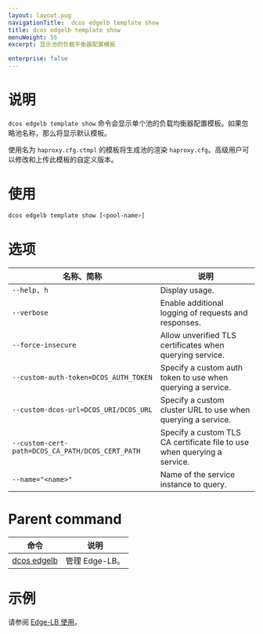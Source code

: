 ```yaml
---
layout: layout.pug
navigationTitle:  dcos edgelb template show
title: dcos edgelb template show
menuWeight: 55
excerpt: 显示池的负载平衡器配置模板

enterprise: false
---
```



# 说明
`dcos edgelb template show` 命令会显示单个池的负载均衡器配置模板。如果忽略池名称，那么将显示默认模板。

使用名为 `haproxy.cfg.ctmpl` 的模板将生成池的渲染 `haproxy.cfg`。高级用户可以修改和上传此模板的自定义版本。

# 使用

```bash
dcos edgelb template show [<pool-name>]
```

# 选项

| 名称、简称 | 说明 |
|---------|-------------|
| `--help, h`   | Display usage. |
| `--verbose`   | Enable additional logging of requests and responses. |
| `--force-insecure`   | Allow unverified TLS certificates when querying service. |
| `--custom-auth-token=DCOS_AUTH_TOKEN`   | Specify a custom auth token to use when querying a service. |
| `--custom-dcos-url=DCOS_URI/DCOS_URL`   | Specify a custom cluster URL to use when querying a service. |
| `--custom-cert-path=DCOS_CA_PATH/DCOS_CERT_PATH`   | Specify a custom TLS CA certificate file to use when querying a service. |
| `--name="<name>"`   | Name of the service instance to query. |

# Parent command

| 命令 | 说明 |
|---------|-------------|
| [dcos edgelb](/cn/services/edge-lb/1.1/cli-reference) | 管理 Edge-LB。 |

# 示例

请参阅 [Edge-LB 使用](/cn/services/edge-lb/1.1/usage)。
